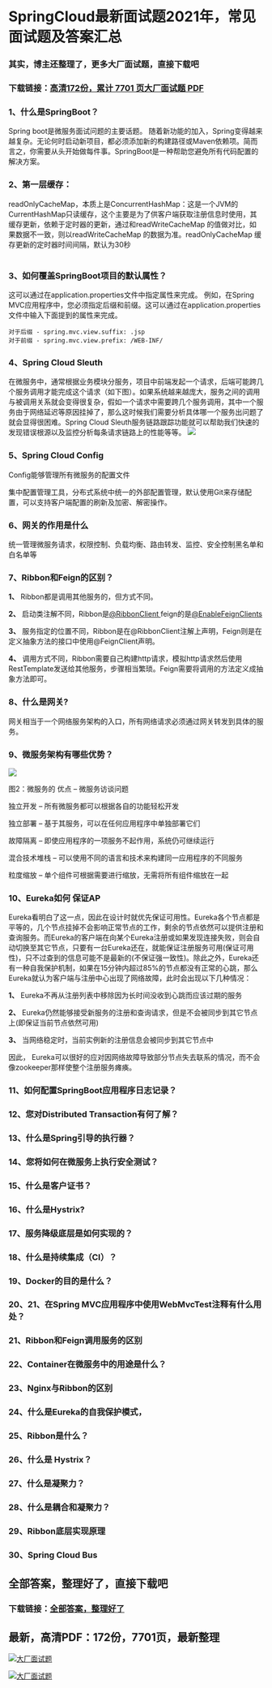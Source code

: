 # SpringCloud最新面试题2021年，常见面试题及答案汇总

### 其实，博主还整理了，更多大厂面试题，直接下载吧

### 下载链接：[高清172份，累计 7701 页大厂面试题  PDF](https://github.com/souyunku/DevBooks/blob/master/docs/index.md)



### 1、什么是SpringBoot？

Spring boot是微服务面试问题的主要话题。 随着新功能的加入，Spring变得越来越复杂。无论何时启动新项目，都必须添加新的构建路径或Maven依赖项。简而言之，你需要从头开始做每件事。SpringBoot是一种帮助您避免所有代码配置的解决方案。


### 2、第⼀层缓存：

readOnlyCacheMap，本质上是ConcurrentHashMap：这是⼀个JVM的CurrentHashMap只读缓存，这个主要是为了供客户端获取注册信息时使⽤，其缓存更新，依赖于定时器的更新，通过和readWriteCacheMap 的值做对⽐，如果数据不⼀致，则以readWriteCacheMap 的数据为准。readOnlyCacheMap 缓存更新的定时器时间间隔，默认为30秒

#
### 3、如何覆盖SpringBoot项目的默认属性？

这可以通过在application.properties文件中指定属性来完成。 例如，在Spring MVC应用程序中，您必须指定后缀和前缀。这可以通过在application.properties文件中输入下面提到的属性来完成。

```
对于后缀 - spring.mvc.view.suffix: .jsp
对于前缀 - spring.mvc.view.prefix: /WEB-INF/
```


### 4、Spring Cloud Sleuth

在微服务中，通常根据业务模块分服务，项目中前端发起一个请求，后端可能跨几个服务调用才能完成这个请求（如下图）。如果系统越来越庞大，服务之间的调用与被调用关系就会变得很复杂，假如一个请求中需要跨几个服务调用，其中一个服务由于网络延迟等原因挂掉了，那么这时候我们需要分析具体哪一个服务出问题了就会显得很困难。Spring Cloud Sleuth服务链路跟踪功能就可以帮助我们快速的发现错误根源以及监控分析每条请求链路上的性能等等。 ![](https://gitee.com/souyunkutech/souyunku-home/raw/master/images/souyunku-web/2020/5/2/023/45/68_1.png#alt=68%5C_1.png)


### 5、Spring Cloud Config

Config能够管理所有微服务的配置文件

集中配置管理工具，分布式系统中统一的外部配置管理，默认使用Git来存储配置，可以支持客户端配置的刷新及加密、解密操作。


### 6、网关的作用是什么

统一管理微服务请求，权限控制、负载均衡、路由转发、监控、安全控制黑名单和白名单等


### 7、Ribbon和Feign的区别？

**1、** Ribbon都是调用其他服务的，但方式不同。

**2、** 启动类注解不同，Ribbon是[@RibbonClient ](/RibbonClient ) feign的是[@EnableFeignClients ](/EnableFeignClients )

**3、** 服务指定的位置不同，Ribbon是在@RibbonClient注解上声明，Feign则是在定义抽象方法的接口中使用@FeignClient声明。

**4、** 调用方式不同，Ribbon需要自己构建http请求，模拟http请求然后使用RestTemplate发送给其他服务，步骤相当繁琐。Feign需要将调用的方法定义成抽象方法即可。


### 8、什么是网关?

网关相当于一个网络服务架构的入口，所有网络请求必须通过网关转发到具体的服务。


### 9、微服务架构有哪些优势？

![](https://gitee.com/souyunkutech/souyunku-home/raw/master/images/souyunku-web/2019/08/0816/01/img_2.png#alt=img%5C_2.png)

图2：微服务的 优点 – 微服务访谈问题

独立开发 – 所有微服务都可以根据各自的功能轻松开发

独立部署 – 基于其服务，可以在任何应用程序中单独部署它们

故障隔离 – 即使应用程序的一项服务不起作用，系统仍可继续运行

混合技术堆栈 – 可以使用不同的语言和技术来构建同一应用程序的不同服务

粒度缩放 – 单个组件可根据需要进行缩放，无需将所有组件缩放在一起


### 10、Eureka如何 保证AP

Eureka看明⽩了这⼀点，因此在设计时就优先保证可⽤性。Eureka各个节点都是平等的，⼏个节点挂掉不会影响正常节点的⼯作，剩余的节点依然可以提供注册和查询服务。⽽Eureka的客户端在向某个Eureka注册或如果发现连接失败，则会⾃动切换⾄其它节点，只要有⼀台Eureka还在，就能保证注册服务可⽤(保证可⽤性)，只不过查到的信息可能不是最新的(不保证强⼀致性)。除此之外，Eureka还有⼀种⾃我保护机制，如果在15分钟内超过85%的节点都没有正常的⼼跳，那么Eureka就认为客户端与注册中⼼出现了⽹络故障，此时会出现以下⼏种情况：

**1、** Eureka不再从注册列表中移除因为⻓时间没收到⼼跳⽽应该过期的服务

**2、** Eureka仍然能够接受新服务的注册和查询请求，但是不会被同步到其它节点上(即保证当前节点依然可⽤)

**3、** 当⽹络稳定时，当前实例新的注册信息会被同步到其它节点中

因此， Eureka可以很好的应对因⽹络故障导致部分节点失去联系的情况，⽽不会像zookeeper那样使整个注册服务瘫痪。


### 11、如何配置SpringBoot应用程序日志记录？
### 12、您对Distributed Transaction有何了解？
### 13、什么是Spring引导的执行器？
### 14、您将如何在微服务上执行安全测试？
### 15、什么是客户证书？
### 16、什么是Hystrix?
### 17、服务降级底层是如何实现的？
### 18、什么是持续集成（CI）？
### 19、Docker的目的是什么？
### 20、21、在Spring MVC应用程序中使用WebMvcTest注释有什么用处？
### 21、Ribbon和Feign调用服务的区别
### 22、Container在微服务中的用途是什么？
### 23、Nginx与Ribbon的区别
### 24、什么是Eureka的自我保护模式，
### 25、Ribbon是什么？
### 26、什么是 Hystrix？
### 27、什么是凝聚力？
### 28、什么是耦合和凝聚力？
### 29、Ribbon底层实现原理
### 30、Spring Cloud Bus




## 全部答案，整理好了，直接下载吧

### 下载链接：[全部答案，整理好了](https://www.souyunku.com/wp-content/uploads/weixin/githup-weixin-2.png)




## 最新，高清PDF：172份，7701页，最新整理

[![大厂面试题](https://www.souyunku.com/wp-content/uploads/weixin/mst.png "架构师专栏")](https://www.souyunku.com/wp-content/uploads/weixin/githup-weixin.png "架构师专栏")

[![大厂面试题](https://www.souyunku.com/wp-content/uploads/weixin/githup-weixin.png "架构师专栏")](https://www.souyunku.com/wp-content/uploads/weixin/githup-weixin.png "架构师专栏")
